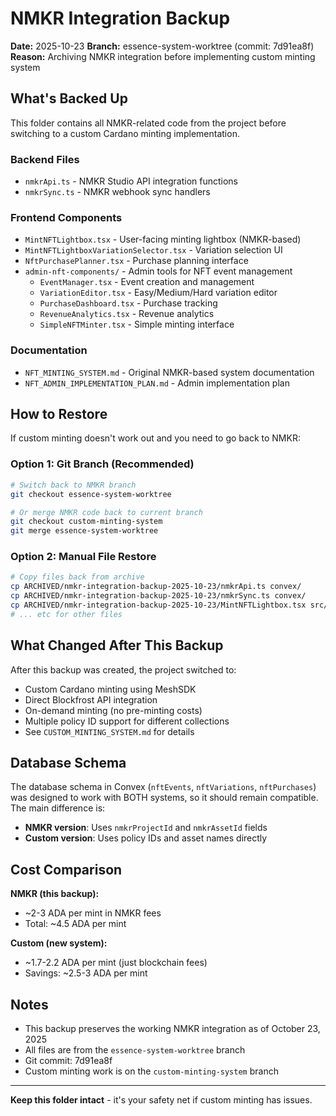 # NMKR Integration Backup

**Date:** 2025-10-23
**Branch:** essence-system-worktree (commit: 7d91ea8f)
**Reason:** Archiving NMKR integration before implementing custom minting system

## What's Backed Up

This folder contains all NMKR-related code from the project before switching to a custom Cardano minting implementation.

### Backend Files
- `nmkrApi.ts` - NMKR Studio API integration functions
- `nmkrSync.ts` - NMKR webhook sync handlers

### Frontend Components
- `MintNFTLightbox.tsx` - User-facing minting lightbox (NMKR-based)
- `MintNFTLightboxVariationSelector.tsx` - Variation selection UI
- `NftPurchasePlanner.tsx` - Purchase planning interface
- `admin-nft-components/` - Admin tools for NFT event management
  - `EventManager.tsx` - Event creation and management
  - `VariationEditor.tsx` - Easy/Medium/Hard variation editor
  - `PurchaseDashboard.tsx` - Purchase tracking
  - `RevenueAnalytics.tsx` - Revenue analytics
  - `SimpleNFTMinter.tsx` - Simple minting interface

### Documentation
- `NFT_MINTING_SYSTEM.md` - Original NMKR-based system documentation
- `NFT_ADMIN_IMPLEMENTATION_PLAN.md` - Admin implementation plan

## How to Restore

If custom minting doesn't work out and you need to go back to NMKR:

### Option 1: Git Branch (Recommended)
```bash
# Switch back to NMKR branch
git checkout essence-system-worktree

# Or merge NMKR code back to current branch
git checkout custom-minting-system
git merge essence-system-worktree
```

### Option 2: Manual File Restore
```bash
# Copy files back from archive
cp ARCHIVED/nmkr-integration-backup-2025-10-23/nmkrApi.ts convex/
cp ARCHIVED/nmkr-integration-backup-2025-10-23/nmkrSync.ts convex/
cp ARCHIVED/nmkr-integration-backup-2025-10-23/MintNFTLightbox.tsx src/components/
# ... etc for other files
```

## What Changed After This Backup

After this backup was created, the project switched to:
- Custom Cardano minting using MeshSDK
- Direct Blockfrost API integration
- On-demand minting (no pre-minting costs)
- Multiple policy ID support for different collections
- See `CUSTOM_MINTING_SYSTEM.md` for details

## Database Schema

The database schema in Convex (`nftEvents`, `nftVariations`, `nftPurchases`) was designed to work with BOTH systems, so it should remain compatible. The main difference is:
- **NMKR version**: Uses `nmkrProjectId` and `nmkrAssetId` fields
- **Custom version**: Uses policy IDs and asset names directly

## Cost Comparison

**NMKR (this backup):**
- ~2-3 ADA per mint in NMKR fees
- Total: ~4.5 ADA per mint

**Custom (new system):**
- ~1.7-2.2 ADA per mint (just blockchain fees)
- Savings: ~2.5-3 ADA per mint

## Notes

- This backup preserves the working NMKR integration as of October 23, 2025
- All files are from the `essence-system-worktree` branch
- Git commit: 7d91ea8f
- Custom minting work is on the `custom-minting-system` branch

---

**Keep this folder intact** - it's your safety net if custom minting has issues.
